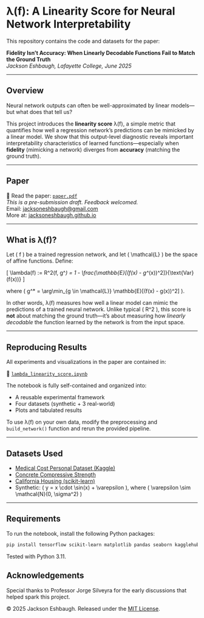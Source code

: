 # λ(f): A Linearity Score for Neural Network Interpretability

This repository contains the code and datasets for the paper:

**Fidelity Isn’t Accuracy: When Linearly Decodable Functions Fail to Match the Ground Truth**  
*Jackson Eshbaugh, Lafayette College, June 2025*

---

## Overview

Neural network outputs can often be well-approximated by linear models—but what does that tell us?

This project introduces the **linearity score** λ(f), a simple metric that quantifies how well a regression network’s predictions can be mimicked by a linear model. We show that this output-level diagnostic reveals important interpretability characteristics of learned functions—especially when **fidelity** (mimicking a network) diverges from **accuracy** (matching the ground truth).

---

## Paper

📄 Read the paper: [`paper.pdf`](./paper.pdf)  
_This is a pre-submission draft. Feedback welcomed._  
Email: jacksoneshbaugh@gmail.com  
More at: [jacksoneshbaugh.github.io](https://jacksoneshbaugh.github.io)

---

## What is λ(f)?

Let \( f \) be a trained regression network, and let \( \mathcal{L} \) be the space of affine functions. Define:

\[
\lambda(f) := R^2(f, g^*) = 1 - \frac{\mathbb{E}[(f(x) - g^*(x))^2]}{\text{Var}(f(x))}
\]

where \( g^* = \arg\min_{g \in \mathcal{L}} \mathbb{E}[(f(x) - g(x))^2] \).

In other words, λ(f) measures how well a linear model can mimic the predictions of a trained neural network. Unlike typical \( R^2 \), this score is **not** about matching the ground truth—it’s about measuring how *linearly decodable* the function learned by the network is from the input space.

---

## Reproducing Results

All experiments and visualizations in the paper are contained in:

📓 [`lambda_linearity_score.ipynb`](./lambda_linearity_score.ipynb)

The notebook is fully self-contained and organized into:
- A reusable experimental framework
- Four datasets (synthetic + 3 real-world)
- Plots and tabulated results

To use λ(f) on your own data, modify the preprocessing and `build_network()` function and rerun the provided pipeline.

---

## Datasets Used

- [Medical Cost Personal Dataset (Kaggle)](https://www.kaggle.com/datasets/mirichoi0218/insurance)
- [Concrete Compressive Strength](https://archive.ics.uci.edu/ml/datasets/concrete+compressive+strength)
- [California Housing (scikit-learn)](https://scikit-learn.org/stable/modules/generated/sklearn.datasets.fetch_california_housing.html)
- Synthetic: \( y = x \cdot \sin(x) + \varepsilon \), where \( \varepsilon \sim \mathcal{N}(0, \sigma^2) \)

---

## Requirements

To run the notebook, install the following Python packages:

```bash
pip install tensorflow scikit-learn matplotlib pandas seaborn kagglehub
```

Tested with Python 3.11.

## Acknowledgements

Special thanks to Professor Jorge Silveyra for the early discussions that helped spark this project.

&copy; 2025 Jackson Eshbaugh. Released under the [MIT License](./LICENSE).
